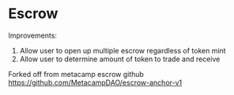 # Escrow

Improvements:
1. Allow user to open up multiple escrow regardless of token mint
2. Allow user to determine amount of token to trade and receive


Forked off from metacamp escrow github https://github.com/MetacampDAO/escrow-anchor-v1

